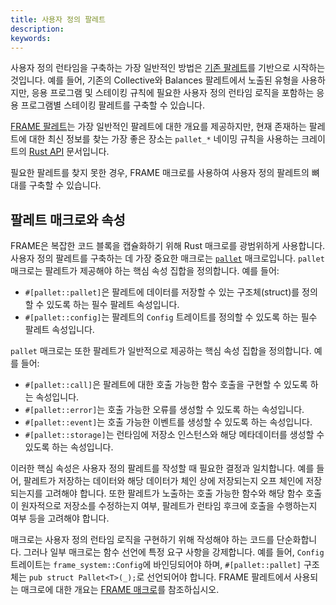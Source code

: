 ```yaml
---
title: 사용자 정의 팔레트
description:
keywords:
---
```


사용자 정의 런타임을 구축하는 가장 일반적인 방법은 [기존 팔레트](/reference/frame-pallets/)를 기반으로 시작하는 것입니다.
예를 들어, 기존의 Collective와 Balances 팔레트에서 노출된 유형을 사용하지만, 응용 프로그램 및 스테이킹 규칙에 필요한 사용자 정의 런타임 로직을 포함하는 응용 프로그램별 스테이킹 팔레트를 구축할 수 있습니다.

[FRAME 팔레트](/reference/frame-pallets)는 가장 일반적인 팔레트에 대한 개요를 제공하지만, 현재 존재하는 팔레트에 대한 최신 정보를 찾는 가장 좋은 장소는 `pallet_*` 네이밍 규칙을 사용하는 크레이트의 [Rust API](/reference/rust-api/) 문서입니다.

필요한 팔레트를 찾지 못한 경우, FRAME 매크로를 사용하여 사용자 정의 팔레트의 뼈대를 구축할 수 있습니다.

## 팔레트 매크로와 속성

FRAME은 복잡한 코드 블록을 캡슐화하기 위해 Rust 매크로를 광범위하게 사용합니다.
사용자 정의 팔레트를 구축하는 데 가장 중요한 매크로는 [`pallet`](https://paritytech.github.io/substrate/master/frame_support/attr.pallet.html) 매크로입니다.
`pallet` 매크로는 팔레트가 제공해야 하는 핵심 속성 집합을 정의합니다.
예를 들어:

- `#[pallet::pallet]`은 팔레트에 데이터를 저장할 수 있는 구조체(struct)를 정의할 수 있도록 하는 필수 팔레트 속성입니다.
- `#[pallet::config]`는 팔레트의 `Config` 트레이트를 정의할 수 있도록 하는 필수 팔레트 속성입니다.

`pallet` 매크로는 또한 팔레트가 일반적으로 제공하는 핵심 속성 집합을 정의합니다.
예를 들어:

- `#[pallet::call]`은 팔레트에 대한 호출 가능한 함수 호출을 구현할 수 있도록 하는 속성입니다.
- `#[pallet::error]`는 호출 가능한 오류를 생성할 수 있도록 하는 속성입니다.
- `#[pallet::event]`는 호출 가능한 이벤트를 생성할 수 있도록 하는 속성입니다.
- `#[pallet::storage]`는 런타임에 저장소 인스턴스와 해당 메타데이터를 생성할 수 있도록 하는 속성입니다.

이러한 핵심 속성은 사용자 정의 팔레트를 작성할 때 필요한 결정과 일치합니다.
예를 들어, 팔레트가 저장하는 데이터와 해당 데이터가 체인 상에 저장되는지 오프 체인에 저장되는지를 고려해야 합니다.
또한 팔레트가 노출하는 호출 가능한 함수와 해당 함수 호출이 원자적으로 저장소를 수정하는지 여부, 팔레트가 런타임 후크에 호출을 수행하는지 여부 등을 고려해야 합니다.

매크로는 사용자 정의 런타임 로직을 구현하기 위해 작성해야 하는 코드를 단순화합니다.
그러나 일부 매크로는 함수 선언에 특정 요구 사항을 강제합니다.
예를 들어, `Config` 트레이트는 `frame_system::Config`에 바인딩되어야 하며, `#[pallet::pallet]` 구조체는 `pub struct Pallet<T>(_);`로 선언되어야 합니다.
FRAME 팔레트에서 사용되는 매크로에 대한 개요는 [FRAME 매크로](/reference/frame-macros/)를 참조하십시오.

<!-- ## 유용한 FRAME 트레이트

- Pallet Origin
- Origins: EnsureOrigin, EnsureOneOf
  ...

## 런타임 구현

팔레트를 작성하고 런타임에 구현하는 것은 서로 밀접하게 관련되어 있습니다.
팔레트의 `Config` 트레이트는 `Runtime`에 구현되며, 이는 `construct_runtime` 매크로에서 구현된 모든 팔레트를 컴파일하는 데 사용되는 특수한 구조체입니다.

- [`parameter_types`](https://paritytech.github.io/substrate/master/frame_support/macro.parameter_types.html) 및 [`ord_parameter_types`](https://paritytech.github.io/substrate/master/frame_support/macro.ord_parameter_types.html) 매크로는 구성 가능한 팔레트 상수에 값을 전달하는 데 유용합니다.
- [기타 고려 사항, 예를 들어 no_std]
- 최소한의 런타임 참조
- 사이드 체인 아키텍처 참조
- API 엔드포인트: on_initialize, off_chain workers ?

기본 및 중급 사용 설명서로 연결되는 내용을 작성하십시오. -->